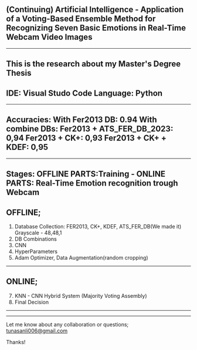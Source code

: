 (Continuing)
Artificial Intelligence - Application of a Voting-Based Ensemble Method for Recognizing Seven Basic Emotions in Real-Time Webcam Video Images
------------------------------------
------------------------------------
This is the research about my Master's Degree Thesis
------------------------------------
IDE: Visual Studo Code
Language: Python
------------------------------------
------------------------------------
Accuracies: 
With Fer2013 DB: 0.94 
With combine DBs: 
Fer2013 + ATS_FER_DB_2023: 0,94 
Fer2013 + CK+:             0,93 
Fer2013 + CK+ + KDEF:      0,95
------------------------------------
------------------------------------
Stages: OFFLINE PARTS:Training - ONLINE PARTS: Real-Time Emotion recognition trough Webcam
------------------------------------
  OFFLINE;
------------------------------------
1) Database Collection: FER2013, CK+, KDEF, ATS_FER_DB(We made it) Grayscale - 48,48,1
2) DB Combinations
3) CNN
4) HyperParameters
5) Adam Optimizer, Data Augmentation(random cropping)
------------------------------------
  ONLINE;
------------------------------------
7) KNN - CNN Hybrid System (Majority Voting Assembly)
8) Final Decision
------------------------------------
------------------------------------
Let me know about any collaboration or questions;
tunasanli006@gmail.com

Thanks!

